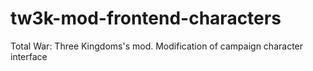 # tw3k-mod-frontend-characters
Total War: Three Kingdoms's mod. Modification of campaign character interface
